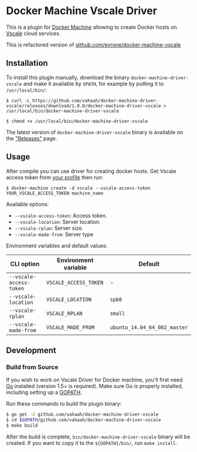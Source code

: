 # Docker Machine Vscale Driver

This is a plugin for [Docker Machine](https://docs.docker.com/machine/) allowing
to create Docker hosts on [Vscale]( http://vscale.io ) cloud services.

This is refactored version of [github.com/evrone/docker-machine-vscale](https://github.com/evrone/docker-machine-vscale)

## Installation

To install this plugin manually, download the binary `docker-machine-driver-vscale`
and  make it available by `$PATH`, for example by putting it to `/usr/local/bin/`:

```console
$ curl -L https://github.com/vahaah/docker-machine-driver-vscale/releases/download/1.0.0/docker-machine-driver-vscale > /usr/local/bin/docker-machine-driver-vscale

$ chmod +x /usr/local/bin/docker-machine-driver-vscale
```

The latest version of `docker-machine-driver-vscale` binary is available on
the ["Releases"](https://github.com/vahaah/docker-machine-driver-vscale/releases) page.

## Usage

After compile you can use driver for creating docker hosts.
Get Vscale access token from [your profile](https://vscale.io/panel/settings/tokens/) then run:

```console
$ docker-machine create -d vscale --vscale-access-token YOUR_VSCALE_ACCESS_TOKEN machine_name
```

Available options:

 - `--vscale-access-token`: Access token.
 - `--vscale-location`: Server location.
 - `--vscale-rplan`: Server size.
 - `--vscale-made-from`: Server type

Environment variables and default values:

| CLI option                    | Environment variable        | Default                     |
|-------------------------------|-----------------------------|-----------------------------|
| `--vscale-access-token`       | `VSCALE_ACCESS_TOKEN`       | -                           |
| `--vscale-location`           | `VSCALE_LOCATION`           | `spb0`                      |
| `--vscale-rplan`              | `VSCALE_RPLAN`              | `small`                     |
| `--vscale-made-from`          | `VSCALE_MADE_FROM`          | `ubuntu_14.04_64_002_master`|

## Development

### Build from Source
If you wish to work on Vscale Driver for Docker machine, you'll first need
[Go](http://www.golang.org) installed (version 1.5+ is required).
Make sure Go is properly installed, including setting up a [GOPATH](http://golang.org/doc/code.html#GOPATH).

Run these commands to build the plugin binary:

```bash
$ go get -d github.com/vahaah/docker-machine-driver-vscale
$ cd $GOPATH/github.com/vahaah/docker-machine-driver-vscale
$ make build
```

After the build is complete, `bin/docker-machine-driver-vscale` binary will
be created. If you want to copy it to the `${GOPATH}/bin/`, run `make install`.

